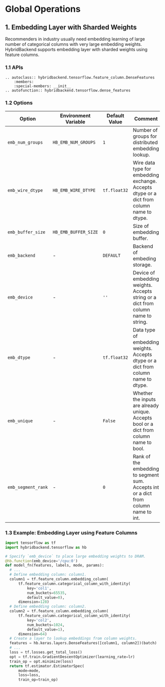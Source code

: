 # Global Operations

## 1. Embedding Layer with Sharded Weights

Recommenders in industry usually need embedding learning of large number of
categorical columns with very large embedding weights. HybridBackend supports
embedding layer with sharded weights using feature columns.

### 1.1 APIs

```{eval-rst}
.. autoclass:: hybridbackend.tensorflow.feature_column.DenseFeatures
    :members:
    :special-members: __init__
.. autofunction:: hybridbackend.tensorflow.dense_features
```

### 1.2 Options

Option | Environment Variable | Default Value | Comment
------ | -------------------- | ------------- | --------
`emb_num_groups` | `HB_EMB_NUM_GROUPS` | `1` | Number of groups for distributed embedding lookup.
`emb_wire_dtype` | `HB_EMB_WIRE_DTYPE` | `tf.float32` | Wire data type for embedding exchange. Accepts dtype or a dict from column name to dtype.
`emb_buffer_size` | `HB_EMB_BUFFER_SIZE` | `0` | Size of embedding buffer.
`emb_backend` | - | `DEFAULT` | Backend of embeding storage.
`emb_device` | - | `''` | Device of embedding weights. Accepts string or a dict from column name to string.
`emb_dtype` | - | `tf.float32` | Data type of embedding weights. Accepts dtype or a dict from column name to dtype.
`emb_unique` | - | `False` | Whether the inputs are already unique. Accepts bool or a dict from column name to bool.
`emb_segment_rank` | - | `0` | Rank of the embedding to segment sum. Accepts int or a dict from column name to int.

### 1.3 Example: Embedding Layer using Feature Columns

```python
import tensorflow as tf
import hybridbackend.tensorflow as hb

# Specify `emb_device` to place large embedding weights to DRAM.
@hb.function(emb_device='/cpu:0')
def model_fn(features, labels, mode, params):
  # ...
  # Define embedding column: column1.
  column1 = tf.feature_column.embedding_column(
      tf.feature_column.categorical_column_with_identity(
          key='col1',
          num_buckets=65535,
          default_value=0),
      dimension=128)
  # Define embedding column: column2.
  column2 = tf.feature_column.embedding_column(
      tf.feature_column.categorical_column_with_identity(
          key='col2',
          num_buckets=1024,
          default_value=1),
      dimension=64)
  # Create a layer to lookup embeddings from column weights.
  features = hb.keras.layers.DenseFeatures([column1, column2])(batch)
  # ...
  loss = tf.losses.get_total_loss()
  opt = tf.train.GradientDescentOptimizer(learning_rate=lr)
  train_op = opt.minimize(loss)
  return tf.estimator.EstimatorSpec(
      mode=mode,
      loss=loss,
      train_op=train_op)
```

